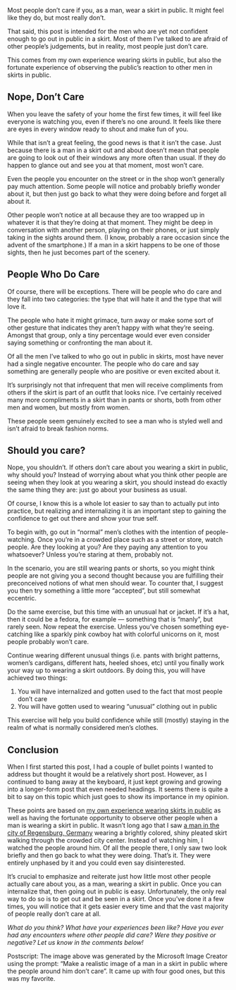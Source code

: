 Most people don’t care if you, as a man, wear a skirt in public. It might feel like they do, but most really don’t.

That said, this post is intended for the men who are yet not confident enough to go out in public in a skirt. Most of them I’ve talked to are afraid of other people’s judgements, but in reality, most people just don’t care.

This comes from my own experience wearing skirts in public, but also the fortunate experience of observing the public’s reaction to other men in skirts in public.

Nope, Don’t Care
----------------

When you leave the safety of your home the first few times, it will feel like everyone is watching you, even if there’s no one around. It feels like there are eyes in every window ready to shout and make fun of you.

While that isn’t a great feeling, the good news is that it isn’t the case. Just because there is a man in a skirt out and about doesn’t mean that people are going to look out of their windows any more often than usual. If they do happen to glance out and see you at that moment, most won’t care.

Even the people you encounter on the street or in the shop won’t generally pay much attention. Some people will notice and probably briefly wonder about it, but then just go back to what they were doing before and forget all about it.

Other people won’t notice at all because they are too wrapped up in whatever it is that they’re doing at that moment. They might be deep in conversation with another person, playing on their phones, or just simply taking in the sights around them. (I know, probably a rare occasion since the advent of the smartphone.) If a man in a skirt happens to be one of those sights, then he just becomes part of the scenery.

People Who Do Care
------------------

Of course, there will be exceptions. There will be people who do care and they fall into two categories: the type that will hate it and the type that will love it.

The people who hate it might grimace, turn away or make some sort of other gesture that indicates they aren’t happy with what they’re seeing. Amongst that group, only a tiny percentage would ever even consider saying something or confronting the man about it.

Of all the men I’ve talked to who go out in public in skirts, most have never had a single negative encounter. The people who do care and say something are generally people who are positive or even excited about it.

It’s surprisingly not that infrequent that men will receive compliments from others if the skirt is part of an outfit that looks nice. I’ve certainly received many more compliments in a skirt than in pants or shorts, both from other men and women, but mostly from women.

These people seem genuinely excited to see a man who is styled well and isn’t afraid to break fashion norms.

Should you care?
----------------

Nope, you shouldn’t. If others don’t care about you wearing a skirt in public, why should you? Instead of worrying about what you think other people are seeing when they look at you wearing a skirt, you should instead do exactly the same thing they are: just go about your business as usual.

Of course, I know this is a whole lot easier to say than to actually put into practice, but realizing and internalizing it is an important step to gaining the confidence to get out there and show your true self.

To begin with, go out in “normal” men’s clothes with the intention of people-watching. Once you’re in a crowded place such as a street or store, watch people. Are they looking at you? Are they paying any attention to you whatsoever? Unless you’re staring at them, probably not.

In the scenario, you are still wearing pants or shorts, so you might think people are not giving you a second thought because you are fulfilling their preconceived notions of what men should wear. To counter that, I suggest you then try something a little more “accepted”, but still somewhat eccentric.

Do the same exercise, but this time with an unusual hat or jacket. If it’s a hat, then it could be a fedora, for example — something that is “manly”, but rarely seen. Now repeat the exercise. Unless you’ve chosen something eye-catching like a sparkly pink cowboy hat with colorful unicorns on it, most people probably won’t care.

Continue wearing different unusual things (i.e. pants with bright patterns, women’s cardigans, different hats, heeled shoes, etc) until you finally work your way up to wearing a skirt outdoors. By doing this, you will have achieved two things:

1.  You will have internalized and gotten used to the fact that most people don’t care
2.  You will have gotten used to wearing “unusual” clothing out in public

This exercise will help you build confidence while still (mostly) staying in the realm of what is normally considered men’s clothes.

Conclusion
----------

When I first started this post, I had a couple of bullet points I wanted to address but thought it would be a relatively short post. However, as I continued to bang away at the keyboard, it just kept growing and growing into a longer-form post that even needed headings. It seems there is quite a bit to say on this topic which just goes to show its importance in my opinion.

These points are based on [my own experience wearing skirts in public](https://www.the-beskirted-man.com/personal-experiences/my-first-time-in-public-in-a-skirt/) as well as having the fortunate opportunity to observe other people when a man is wearing a skirt in public. It wasn’t long ago that I saw [a man in the city of Regensburg, Germany](https://www.the-beskirted-man.com/polls/poll-what-would-you-do-if-you-saw-another-man-in-a-skirt-in-public/) wearing a brightly colored, shiny pleated skirt walking through the crowded city center. Instead of watching him, I watched the people around him. Of all the people there, I only saw two look briefly and then go back to what they were doing. That’s it. They were entirely unphased by it and you could even say disinterested.

It’s crucial to emphasize and reiterate just how little most other people actually care about you, as a man, wearing a skirt in public. Once you can internalize that, then going out in public is easy. Unfortunately, the only real way to do so is to get out and be seen in a skirt. Once you’ve done it a few times, you will notice that it gets easier every time and that the vast majority of people really don’t care at all.

*What do you think? What have your experiences been like? Have you ever had any encounters where other people did care? Were they positive or negative? Let us know in the comments below!*

Postscript: The image above was generated by the Microsoft Image Creator using the prompt: “Make a realistic image of a man in a skirt in public where the people around him don’t care”. It came up with four good ones, but this was my favorite.